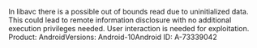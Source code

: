 In libavc there is a possible out of bounds read due to uninitialized data. This could lead to remote information disclosure with no additional execution privileges needed. User interaction is needed for exploitation. Product: AndroidVersions: Android-10Android ID: A-73339042